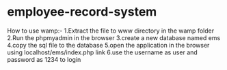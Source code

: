 # employee-record-system
How to use wamp:-
1.Extract the file to www directory in the wamp folder
2.Run the phpmyadmin in the browser
3.create a new database named ems
4.copy the sql file to the database
5.open the application in the browser using localhost/ems/index.php link
6.use the username as user and password as 1234 to login
